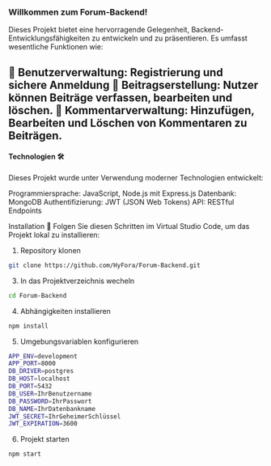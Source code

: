 ### Willkommen zum Forum-Backend! 

Dieses Projekt bietet eine hervorragende Gelegenheit, Backend-Entwicklungsfähigkeiten zu entwickeln und zu präsentieren. Es umfasst wesentliche Funktionen wie:

👥 Benutzerverwaltung: Registrierung und sichere Anmeldung
📝 Beitragserstellung: Nutzer können Beiträge verfassen, bearbeiten und löschen.
💬 Kommentarverwaltung: Hinzufügen, Bearbeiten und Löschen von Kommentaren zu Beiträgen.
--

#### Technologien 🛠️
Dieses Projekt wurde unter Verwendung moderner Technologien entwickelt:

Programmiersprache: JavaScript, Node.js mit Express.js
Datenbank: MongoDB
Authentifizierung: JWT (JSON Web Tokens)
API: RESTful Endpoints

Installation 🚧 
Folgen Sie diesen Schritten im Virtual Studio Code, um das Projekt lokal zu installieren:
1. Repository klonen
````bash
git clone https://github.com/HyFora/Forum-Backend.git
````
3. In das Projektverzeichnis wecheln
````bash
cd Forum-Backend
````
4. Abhängigkeiten installieren
````bash
npm install
````
5. Umgebungsvariablen konfigurieren
````bash
APP_ENV=development
APP_PORT=8000
DB_DRIVER=postgres
DB_HOST=localhost
DB_PORT=5432
DB_USER=IhrBenutzername
DB_PASSWORD=IhrPasswort
DB_NAME=IhrDatenbankname
JWT_SECRET=IhrGeheimerSchlüssel
JWT_EXPIRATION=3600
````

6. Projekt starten
````bash
npm start
````

